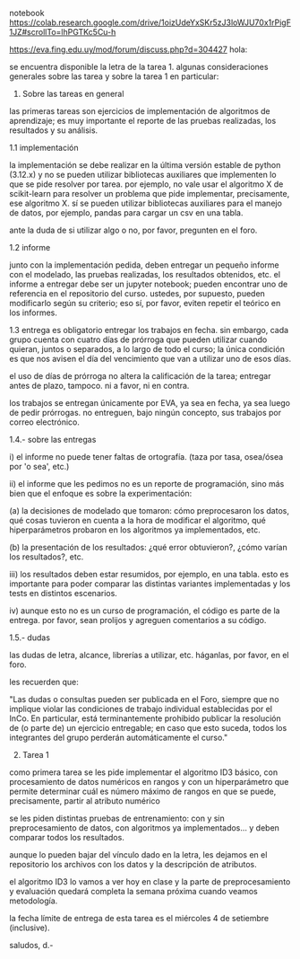 notebook https://colab.research.google.com/drive/1oizUdeYxSKr5zJ3loWJU70x1rPigF1JZ#scrollTo=lhPGTKc5Cu-h

https://eva.fing.edu.uy/mod/forum/discuss.php?d=304427
hola:

se encuentra disponible la letra de la tarea 1. algunas consideraciones generales sobre las tarea y sobre la tarea 1 en particular:

1. Sobre las tareas en general

las primeras tareas son ejercicios de implementación de algoritmos de aprendizaje;  es muy importante el reporte de las pruebas realizadas, los resultados y su análisis.

1.1 implementación

la implementación se debe realizar en la última versión estable de python (3.12.x)  y no se pueden utilizar bibliotecas auxiliares que implementen lo que se pide resolver por tarea. por ejemplo, no vale usar el algoritmo X de scikit-learn para resolver un problema que pide implementar, precisamente, ese algoritmo X. sí se pueden utilizar bibliotecas auxiliares para el manejo de datos, por ejemplo, pandas para cargar un csv en una tabla. 

ante la duda de si utilizar algo o no, por favor, pregunten en el foro. 

1.2 informe

junto con la implementación pedida, deben entregar un pequeño informe con el modelado, las pruebas realizadas, los resultados obtenidos, etc. el informe a entregar debe ser un jupyter notebook;  pueden encontrar uno de referencia en el repositorio del curso. ustedes, por supuesto, pueden modificarlo según su criterio; eso sí, por favor, eviten repetir el teórico en los informes.

1.3 entrega
es obligatorio entregar los trabajos en fecha. sin embargo, cada grupo cuenta con cuatro días de prórroga que pueden utilizar cuando quieran, juntos o separados, a lo largo de todo el curso; la única condición es que nos avisen el día del vencimiento que van a utilizar uno de esos días. 

el uso de días de prórroga no altera la calificación de la tarea; entregar antes de plazo, tampoco. ni a favor, ni en contra.

los trabajos se entregan únicamente por EVA, ya sea en fecha, ya sea luego de pedir prórrogas. no entreguen, bajo ningún concepto, sus trabajos por correo electrónico.

1.4.- sobre las entregas

i) el informe no puede tener faltas de ortografía.  (taza por tasa, osea/ósea por 'o sea', etc.)

ii) el informe que les pedimos no es un reporte de programación, sino más bien que el enfoque es sobre la experimentación: 

(a) la decisiones de modelado  que tomaron: cómo preprocesaron los datos, qué cosas tuvieron en cuenta a la hora de modificar el algoritmo, qué hiperparámetros probaron en los algoritmos ya implementados, etc.

(b) la presentación de los resultados: ¿qué error obtuvieron?, ¿cómo varían los resultados?, etc. 

iii) los  resultados deben estar resumidos, por ejemplo, en una tabla. esto es importante para poder comparar las distintas variantes implementadas y los tests en distintos escenarios.

 iv)  aunque esto no es un curso de programación, el código es parte de la entrega. por favor, sean prolijos y agreguen comentarios a su código. 

1.5.- dudas

las dudas de letra, alcance, librerías a utilizar, etc. háganlas, por favor, en el foro.

les recuerden que:

"Las dudas o consultas pueden ser publicada en el Foro, siempre que no implique violar las condiciones de trabajo individual establecidas por el InCo. En particular, está terminantemente prohibido publicar la resolución de (o parte de) un ejercicio entregable; en caso que esto suceda, todos los integrantes del grupo perderán automáticamente el curso."

2. Tarea 1

como primera tarea se les pide implementar el algoritmo ID3 básico, con procesamiento de datos numéricos en rangos y con un hiperparámetro que permite determinar cuál es número máximo de rangos en que se puede, precisamente, partir al atributo numérico

se les piden distintas pruebas de entrenamiento: con y sin preprocesamiento de datos, con algoritmos ya implementados... y deben comparar todos los resultados. 

aunque lo pueden bajar del vínculo dado en la letra, les dejamos en el repositorio los archivos con los datos y la descripción de atributos.

el algoritmo ID3 lo vamos a ver hoy en clase y la parte de preprocesamiento y evaluación quedará completa la semana próxima cuando veamos metodología.

la fecha límite de entrega de esta tarea es el miércoles 4 de setiembre (inclusive).

saludos,
d.-
